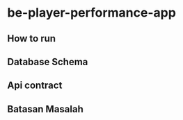 # be-player-performance-app

## How to run

## Database Schema

## Api contract

## Batasan Masalah

